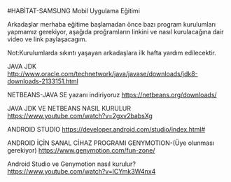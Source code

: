 #HABİTAT-SAMSUNG Mobil Uygulama Eğitimi

Arkadaşlar merhaba eğitime başlamadan önce bazı program kurulumları yapmamız gerekiyor, aşağıda proğramların linkini ve nasıl kurulacağına dair video ve link paylaşacagım.



Not:Kurulumlarda sıkıntı yaşayan arkadaşlara ilk hafta yardım edilecektir.

JAVA JDK
http://www.oracle.com/technetwork/java/javase/downloads/jdk8-downloads-2133151.html

NETBEANS-JAVA SE yazanı indiriyoruz
https://netbeans.org/downloads/

JAVA JDK VE NETBEANS NASIL KURULUR 
https://www.youtube.com/watch?v=2gxv2babsXg

ANDROID STUDIO
https://developer.android.com/studio/index.html#

ANDROID İÇİN SANAL CİHAZ PROGRAMI GENYMOTION-(Üye olunması gerekiyor)
https://www.genymotion.com/fun-zone/

Android Studio ve Genymotion nasıl kurulur?
https://www.youtube.com/watch?v=lCYmk3W4nx4



